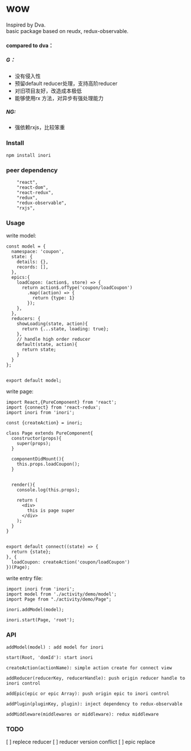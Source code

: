 # wow
Inspired by Dva.  
basic package based on reudx, redux-observable.

#### compared to dva：
##### G：
* 没有侵入性
* 预留default reducer处理，支持高阶reducer
* 对旧项目友好，改造成本极低
* 能够使用rx 方法，对异步有强处理能力

##### NG:
* 强依赖rxjs，比较笨重


### Install
```
npm install inori
```

### peer dependency
```
    "react",
    "react-dom",
    "react-redux",
    "redux",
    "redux-observable",
    "rxjs",
```

### Usage

write model:
```
const model = {
  namespace: 'coupon',
  state: {
    details: {},
    records: [],
  },
  epics:{
    loadCopon: (action$, store) => {
      return action$.ofType('coupon/loadCoupon')
        .map((action) => {
          return {type: 1}
        });
    },
  },
  reducers: {
    showLoading(state, action){
      return {...state, loading: true};
    },
    // handle high order reducer
    default(state, action){
      return state;
    }
  }
};


export default model;
```

write page:
```
import React,{PureComponent} from 'react';
import {connect} from 'react-redux';
import inori from 'inori';

const {createAction} = inori;

class Page extends PureComponent{
  constructor(props){
    super(props);
  }

  componentDidMount(){
    this.props.loadCoupon();
  }


  render(){
    console.log(this.props);

    return (
      <div>
        this is page super
      </div>
    );
  }
}


export default connect((state) => {
  return {state};
}, {
  loadCoupon: createAction('coupon/loadCoupon')
})(Page);
```

write entry file:
```
import inori from 'inori';
import model from './activity/demo/model';
import Page from "./activity/demo/Page";

inori.addModel(model);

inori.start(Page, 'root');

```

### API

```
addModel(model) : add model for inori
```

```
start(Root, 'domId'): start inori
```

```
createAction(actionName): simple action create for connect view
```

```
addReducer(reducerKey, reducerHandle): push origin reducer handle to inori control
```

```
addEpic(epic or epic Array): push origin epic to inori control
```

```
addPlugin(pluginKey, plugin): inject dependency to redux-observable
```

```
addMiddleware(middlewares or middleware): redux middleware
```

### TODO
[ ] replece reducer
[ ] reducer version conflict
[ ] epic replace
